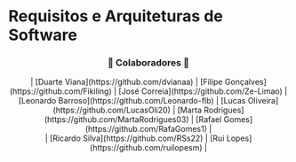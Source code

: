 # Requisitos e Arquiteturas de Software

<h3 align="center">🚀 Colaboradores 🚀</h3>

<div align="center">
| [Duarte Viana](https://github.com/dvianaa) | [Filipe Gonçalves](https://github.com/Fikiling) | [José Correia](https://github.com/Ze-Limao) | [Leonardo Barroso](https://github.com/Leonardo-flb) | [Lucas Oliveira](https://github.com/LucasOli20) | [Marta Rodrigues](https://github.com/MartaRodrigues03) | [Rafael Gomes](https://github.com/RafaGomes1) |
</div>

<div align="center">
| [Ricardo Silva](https://github.com/RSs22) | [Rui Lopes](https://github.com/ruilopesm) |
</div>
